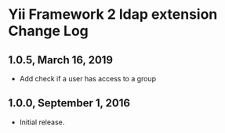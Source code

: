Yii Framework 2 ldap extension Change Log
==========================================

1.0.5, March 16, 2019
-----------------------------
- Add check if a user has access to a group

1.0.0, September 1, 2016
-----------------------------

- Initial release.
